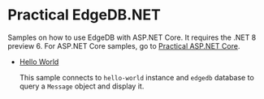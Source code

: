 # Practical EdgeDB.NET

Samples on how to use EdgeDB with ASP.NET Core. It requires the .NET 8 preview 6. For ASP.NET Core samples, go to [Practical ASP.NET Core](https://github.com/dodyg/practical-aspnetcore).

- [Hello World](projects/hello-world)

  This sample connects to `hello-world` instance and `edgedb` database to query a `Message` object and display it. 
